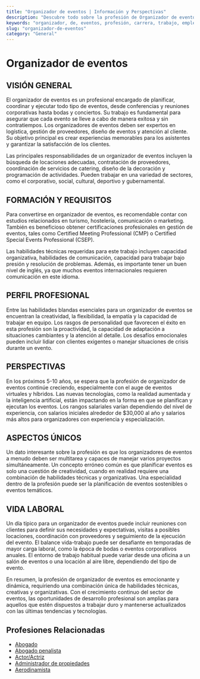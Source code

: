 ```yaml
---
title: "Organizador de eventos | Información y Perspectivas"
description: "Descubre todo sobre la profesión de Organizador de eventos, incluyendo responsabilidades, requisitos y oportunidades."
keywords: "organizador, de, eventos, profesión, carrera, trabajo, empleo"
slug: "organizador-de-eventos"
category: "General"
---
```


# Organizador de eventos

## VISIÓN GENERAL

El organizador de eventos es un profesional encargado de planificar, coordinar y ejecutar todo tipo de eventos, desde conferencias y reuniones corporativas hasta bodas y conciertos. Su trabajo es fundamental para asegurar que cada evento se lleve a cabo de manera exitosa y sin contratiempos. Los organizadores de eventos deben ser expertos en logística, gestión de proveedores, diseño de eventos y atención al cliente. Su objetivo principal es crear experiencias memorables para los asistentes y garantizar la satisfacción de los clientes.

Las principales responsabilidades de un organizador de eventos incluyen la búsqueda de locaciones adecuadas, contratación de proveedores, coordinación de servicios de catering, diseño de la decoración y programación de actividades. Pueden trabajar en una variedad de sectores, como el corporativo, social, cultural, deportivo y gubernamental.

## FORMACIÓN Y REQUISITOS

Para convertirse en organizador de eventos, es recomendable contar con estudios relacionados en turismo, hostelería, comunicación o marketing. También es beneficioso obtener certificaciones profesionales en gestión de eventos, tales como Certified Meeting Professional (CMP) o Certified Special Events Professional (CSEP). 

Las habilidades técnicas requeridas para este trabajo incluyen capacidad organizativa, habilidades de comunicación, capacidad para trabajar bajo presión y resolución de problemas. Además, es importante tener un buen nivel de inglés, ya que muchos eventos internacionales requieren comunicación en este idioma.

## PERFIL PROFESIONAL

Entre las habilidades blandas esenciales para un organizador de eventos se encuentran la creatividad, la flexibilidad, la empatía y la capacidad de trabajar en equipo. Los rasgos de personalidad que favorecen el éxito en esta profesión son la proactividad, la capacidad de adaptación a situaciones cambiantes y la atención al detalle. Los desafíos emocionales pueden incluir lidiar con clientes exigentes o manejar situaciones de crisis durante un evento.

## PERSPECTIVAS

En los próximos 5-10 años, se espera que la profesión de organizador de eventos continúe creciendo, especialmente con el auge de eventos virtuales y híbridos. Las nuevas tecnologías, como la realidad aumentada y la inteligencia artificial, están impactando en la forma en que se planifican y ejecutan los eventos. Los rangos salariales varían dependiendo del nivel de experiencia, con salarios iniciales alrededor de $30,000 al año y salarios más altos para organizadores con experiencia y especialización.

## ASPECTOS ÚNICOS

Un dato interesante sobre la profesión es que los organizadores de eventos a menudo deben ser multitarea y capaces de manejar varios proyectos simultáneamente. Un concepto erróneo común es que planificar eventos es solo una cuestión de creatividad, cuando en realidad requiere una combinación de habilidades técnicas y organizativas. Una especialidad dentro de la profesión puede ser la planificación de eventos sostenibles o eventos temáticos.

## VIDA LABORAL

Un día típico para un organizador de eventos puede incluir reuniones con clientes para definir sus necesidades y expectativas, visitas a posibles locaciones, coordinación con proveedores y seguimiento de la ejecución del evento. El balance vida-trabajo puede ser desafiante en temporadas de mayor carga laboral, como la época de bodas o eventos corporativos anuales. El entorno de trabajo habitual puede variar desde una oficina a un salón de eventos o una locación al aire libre, dependiendo del tipo de evento. 

En resumen, la profesión de organizador de eventos es emocionante y dinámica, requiriendo una combinación única de habilidades técnicas, creativas y organizativas. Con el crecimiento continuo del sector de eventos, las oportunidades de desarrollo profesional son amplias para aquellos que estén dispuestos a trabajar duro y mantenerse actualizados con las últimas tendencias y tecnologías.
## Profesiones Relacionadas

- [Abogado](/profesiones/abogado/)
- [Abogado penalista](/profesiones/abogado-penalista/)
- [Actor/Actriz](/profesiones/actor-actriz/)
- [Administrador de propiedades](/profesiones/administrador-de-propiedades/)
- [Aerodinamista](/profesiones/aerodinamista/)

